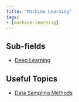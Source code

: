 ```yaml
---
title: "Machine Learning"
tags:
- [machine-learning]
---
```


## Sub-fields
- [Deep Learning](public/deep-learning.md)

## Useful Topics
- [Data Sampling Methods](public/data-sampling-methods.md)
